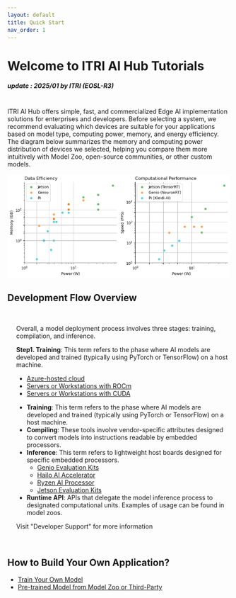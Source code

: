 ```yaml
---
layout: default
title: Quick Start
nav_order: 1
---
```


# Welcome to ITRI AI Hub Tutorials
##### update : 2025/01 by ITRI (EOSL-R3)

<br>ITRI AI Hub offers simple, fast, and commercialized Edge AI implementation solutions for enterprises and developers. Before selecting a system, we recommend evaluating which devices are suitable for your applications based on model type, computing power, memory, and energy efficiency. The diagram below summarizes the memory and computing power distribution of devices we selected, helping you compare them more intuitively with Model Zoo, open-source communities, or other custom models.

<div align="center"><img src="./docs/assets/images/pages/metric_of_all_devices.png" width="760"/></div>


## **Development Flow Overview**

<div style="margin-left: 20px;">
<br>

<p>Overall, a model deployment process involves three stages: training, compilation, and inference.</p>

<strong>Step1. Training</strong>: This term refers to the phase where AI models are developed and trained (typically using PyTorch or TensorFlow) on a host machine.
<ul>
    <li><a href="https://azure.microsoft.com/zh-tw">Azure-hosted cloud</a></li>
    <li><a href="https://www.amd.com/zh-tw/products/software/rocm.html">Servers or Workstations with ROCm</a></li>
    <li><a href="https://developer.nvidia.com/cuda-toolkit">Servers or Workstations with CUDA</a></li>
</ul>


<ul>
  <li><strong>Training</strong>: This term refers to the phase where AI models are developed and trained (typically using PyTorch or TensorFlow) on a host machine.
    
  </li>
  <li><strong>Compiling</strong>: These tools involve vendor-specific attributes designed to convert models into instructions readable by embedded processors.</li>
  <li><strong>Inference</strong>: This term refers to lightweight host boards designed for specific embedded processors. 
    <ul>
      <li><a href="https://r300-ai.github.io/ITRI-AI-Hub/docs/genio-evk.html">Genio Evaluation Kits</a></li>
      <li><a href="https://r300-ai.github.io/ITRI-AI-Hub/docs/hailo.html">Hailo AI Accelerator</a></li>
      <li><a href="https://r300-ai.github.io/ITRI-AI-Hub/docs/ryzen.html">Ryzen AI Processor</a></li>
      <li><a href="https://r300-ai.github.io/ITRI-AI-Hub/docs/jetson-evk.html">Jetson Evaluation Kits</a></li>
    </ul>
  </li>
  <li><strong>Runtime API</strong>: APIs that delegate the model inference process to designated computational units. Examples of usage can be found in model zoos.</li>
</ul>

Visit "Developer Support" for more information
</div><br>


## **How to Build Your Own Application?**

* [Train Your Own Model]()
* [Pre-trained Model from Model Zoo or Third-Party]()